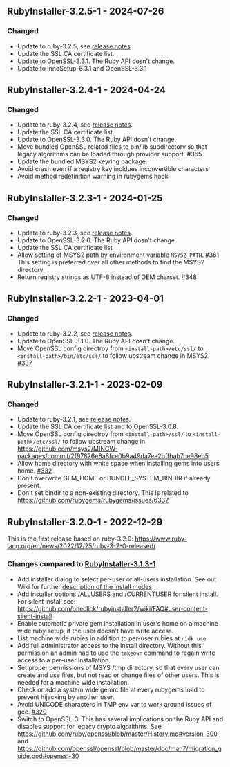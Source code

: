 ## RubyInstaller-3.2.5-1 - 2024-07-26

### Changed
- Update to ruby-3.2.5, see [release notes](https://www.ruby-lang.org/en/news/2024/07/26/ruby-3-2-5-released/).
- Update the SSL CA certificate list.
- Update to OpenSSL-3.3.1. The Ruby API dosn't change.
- Update to InnoSetup-6.3.1 and OpenSSL-3.3.1


## RubyInstaller-3.2.4-1 - 2024-04-24

### Changed
- Update to ruby-3.2.4, see [release notes](https://www.ruby-lang.org/en/news/2024/04/23/ruby-3-2-4-released/).
- Update the SSL CA certificate list.
- Update to OpenSSL-3.3.0. The Ruby API dosn't change.
- Move bundled OpenSSL related files to bin/lib subdirectory so that legacy algorithms can be loaded through provider support. #365
- Update the bundled MSYS2 keyring package.
- Avoid crash even if a registry key incldues inconvertible characters
- Avoid method redefinition warning in rubygems hook


## RubyInstaller-3.2.3-1 - 2024-01-25

### Changed
- Update to ruby-3.2.3, see [release notes](https://www.ruby-lang.org/en/news/2024/01/18/ruby-3-2-3-released/).
- Update to OpenSSL-3.2.0.
  The Ruby API dosn't change.
- Update the SSL CA certificate list
- Allow setting of MSYS2 path by environment variable `MSYS2_PATH`. [#361](https://github.com/oneclick/rubyinstaller2/issues/361)
  This setting is preferred over all other methods to find the MSYS2 directory.
- Return registry strings as UTF-8 instead of OEM charset. [#348](https://github.com/oneclick/rubyinstaller2/issues/348)


## RubyInstaller-3.2.2-1 - 2023-04-01

### Changed
- Update to ruby-3.2.2, see [release notes](https://www.ruby-lang.org/en/news/2023/03/30/ruby-3-2-2-released/).
- Update to OpenSSL-3.1.0.
  The Ruby API dosn't change.
- Move OpenSSL config directroy from `<install-path>/etc/ssl/` to  `<install-path>/bin/etc/ssl/` to follow upstream change in MSYS2. [#337](https://github.com/oneclick/rubyinstaller2/issues/337)


## RubyInstaller-3.2.1-1 - 2023-02-09

### Changed
- Update to ruby-3.2.1, see [release notes](https://www.ruby-lang.org/en/news/2023/02/08/ruby-3-2-1-released/).
- Update the SSL CA certificate list and to OpenSSL-3.0.8.
- Move OpenSSL config directroy from `<install-path>/ssl/` to  `<install-path>/etc/ssl/` to follow upstream change in https://github.com/msys2/MINGW-packages/commit/2f97826e8a8fce0b9a49da7ea2bffbab7ce98eb5
- Allow home directory with white space when installing gems into users home. [#332](https://github.com/oneclick/rubyinstaller2/issues/332)
- Don't overwrite GEM_HOME or BUNDLE_SYSTEM_BINDIR if already present.
- Don't set bindir to a non-existing directory.
  This is related to https://github.com/rubygems/rubygems/issues/6332


## RubyInstaller-3.2.0-1 - 2022-12-29

This is the first release based on ruby-3.2.0: https://www.ruby-lang.org/en/news/2022/12/25/ruby-3-2-0-released/

### Changes compared to [RubyInstaller-3.1.3-1](CHANGELOG-3.1.md#rubyinstaller-313-1---2022-11-27)
- Add installer dialog to select per-user or all-users installation.
  See out Wiki for further [description of the install modes](https://github.com/oneclick/rubyinstaller2/wiki/FAQ#user-content-install-mode).
- Add installer options /ALLUSERS and /CURRENTUSER for silent install.
  For silent install see: https://github.com/oneclick/rubyinstaller2/wiki/FAQ#user-content-silent-install
- Enable automatic private gem installation in user's home on a machine wide ruby setup, if the user doesn't have write access.
- List machine wide rubies in addition to per-user rubies at `ridk use`.
- Add full administrator access to the install directory.
  Without this permission an admin had to use the `takeown` command to regain write access to a per-user installation.
- Set proper permissions of MSYS /tmp directory, so that every user can create and use files, but not read or change files of other users.
  This is needed for a machine wide installation.
- Check or add a system wide gemrc file at every rubygems load to prevent hijacking by another user.
- Avoid UNICODE characters in TMP env var to work around issues of gcc. [#320](https://github.com/oneclick/rubyinstaller2/issues/320)
- Switch to OpenSSL-3. This has several implications on the Ruby API and disables support for legacy crypto algorithms.
  See https://github.com/ruby/openssl/blob/master/History.md#version-300 and https://github.com/openssl/openssl/blob/master/doc/man7/migration_guide.pod#openssl-30
